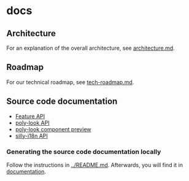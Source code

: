 # docs

## Architecture

For an explanation of the overall architecture, see
[architecture.md](architecture.md).

## Roadmap

For our technical roadmap, see [tech-roadmap.md](tech-roadmap.md).

## Source code documentation

- [Feature API](https://polypoly-eu.github.io/polyPod/platform/feature-api/api)
- [poly-look API](https://polypoly-eu.github.io/polyPod/feature-utils/poly-look)
- [poly-look component preview](https://polypoly-eu.github.io/polyPod/feature-utils/poly-look-preview)
- [silly-i18n API](https://polypoly-eu.github.io/polyPod/feature-utils/silly-i18n)

### Generating the source code documentation locally

Follow the instructions in [../README.md](../README.md). Afterwards, you will
find it in [documentation](documentation).

